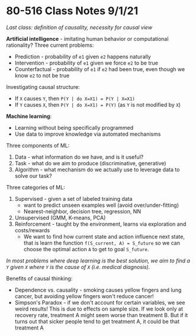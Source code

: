 # 80-516 Class Notes 9/1/21

*Last class: definition of causality, necessity for causal view*

**Artificial intelligence** - imitating human behavior or computational rationality?
Three current problems:

 - Prediction - probability of `e1` given `e2` happens naturally
 - Intervention - probability of `e1` given we force `e2` to be true
 - Counterfactual - probability of `e1` if `e2` had been true, even though we know `e2` to not be true

Investigating causal structure:
- If `X` causes `Y`, then `P(Y | do X=X1) = P(Y | X=X1)`
- If `Y` causes `X`, then `P(Y | do X=X1) = P(Y)` (as `Y` is not modified by `X`)


**Machine learning**:

 - Learning without being specifically programmed
 - Use data to improve knowledge via automated mechanisms

Three components of ML:

 1. Data - what information do we have, and is it useful?
 2. Task - what do we aim to produce (discriminative, generative)
 3. Algorithm - what mechanism do we actually use to leverage data to solve our task?

Three categories of ML:
 1. Supervised - given a set of labeled training data
	 - want to predict unseen examples well (avoid over/under-fitting)
	 - Nearest-neighbor, decision tree, regression, NN
 2. Unsupervised (GMM, K-means, PCA)
 3. Reinforcement - taught by the environment, learns via exploration and costs/rewards
	- We want to find how current state and action influence next state, that is learn the function `f(S_current, A) = S_future` so we can choose the optimal action `A` to get to goal `S_future`.

*In most problems where deep learning is the best solution, we aim to find a `Y` given `X` where `Y` is the cause of `X` (i.e. medical diagnosis).*


Benefits of causal thinking:

 - Dependence vs. causality - smoking causes yellow fingers and lung cancer, but avoiding yellow fingers won't reduce cancer!
 - Simpson's Paradox - if we don't account for certain variables, we see weird results! This is due to effects on sample size. If we look only at recovery rate, treatment A might seem worse than treatment B. But if it turns out that sicker people tend to get treatment A, it could be that treatment A 

<!--stackedit_data:
eyJoaXN0b3J5IjpbLTE1NTYzMjM2NTIsLTU3NzM2ODM3MSwtMT
cxOTI1OTU4LC02OTI1MDAwMDEsLTY2NDYxOTE2Ml19
-->